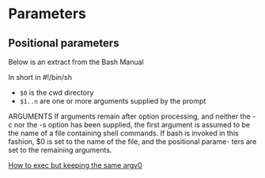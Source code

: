 # Parameters

## Positional parameters
Below is an extract from the Bash Manual

In short in #!/bin/sh
- `$0` is the cwd directory
- `$1..n` are one or more arguments supplied by the prompt


ARGUMENTS
If arguments remain after option processing, and neither the -c nor the -s option has been supplied, the first argument is assumed to be the name of a file containing shell commands. If bash is invoked in this fashion, $0 is set to the name of the file, and the positional parame- ters are set to the remaining arguments.

[How to exec but keeping the same argv0](https://stackoverflow.com/questions/16111455/how-to-exec-but-keeping-the-same-argv0)